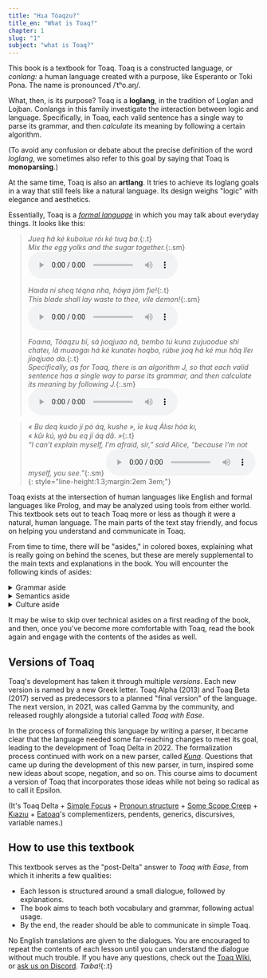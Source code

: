 ```yaml
---
title: "Hıa Tóaqzu?"
title_en: "What is Toaq?"
chapter: 1
slug: "1"
subject: "what is Toaq?"
---
```


This book is a textbook for Toaq. Toaq is a constructed language, or _conlang:_ a human language created with a purpose, like Esperanto or Toki Pona. The name is pronounced /ˈtʰo.aŋ/.

What, then, is its purpose? Toaq is a **loglang**, in the tradition of Loglan and Lojban. Conlangs in this family investigate the interaction between logic and language. Specifically, in Toaq, each valid sentence has a single way to parse its grammar, and then _calculate_ its meaning by following a certain algorithm.

(To avoid any confusion or debate about the precise definition of the word _loglang_, we sometimes also refer to this goal by saying that Toaq is **monoparsing**.)

At the same time, Toaq is also an **artlang**. It tries to achieve its loglang goals in a way that still feels like a natural language. Its design weighs "logic" with elegance and aesthetics.

Essentially, Toaq is a [_formal language_](https://en.wikipedia.org/wiki/Formal_language) in which you may talk about everyday things. It looks like this:

> _Jueq há ké kubolue róı ké tıuq ba._{:.t} \
> _Mix the egg yolks and the sugar together._{:.sm}
> <audio controls><source src="../assets/audio/jueq-ha.ogg"></audio>
>
> _Haıda ní sheq téqna nha, hóꝡa jóm fıe!_{:.t} \
> _This blade shall lay waste to thee, vile demon!_{:.sm}
> <audio controls><source src="../assets/audio/haida-ni.ogg"></audio>
>
> _Foaına, Tóaqzu bï, sá jıoqjuao nä, tıembo tú kuna zujuaodue shí chateı, lâ muaogaı há ké kunateı hoqbo, rúbıe jıoq há ké muı hôq lîeı jíoqjuao da._{:.t} \
> _Specifically, as for Toaq, there is an algorithm J, so that each valid sentence has a single way to parse its grammar, and then calculate its meaning by following J._{:.sm}
> <audio controls><source src="../assets/audio/foaina.ogg"></audio>
>
> <!--
> _jeba ahaha sieqnhe juagi ni2 foto vei_{:.t} \
> _dude hahaha this pic is amazingly cursed_{:.sm}
> <audio controls><source src="../assets/audio/jeba.ogg"></audio>
> -->
>
<!-- > _Gıtu :) â, ma noalıe súq kú, lá joaıtaı já báq toa tıao chôq Tóadua móq?_{:.t} \
> _No worries :) ah, is it that you're having trouble finding the right words using Toadua?_{:.sm} -->
>
> _« Bu deq kuıdo jí pó áq, kushe », ïe kuq Álısı hóa kı, \
> « kûı kú, ꝡá bu eq jí áq dâ. »_{:.t} \
> _“I can’t explain myself, I’m afraid, sir,” said Alice, “because I’m not myself, you see.”_{:.sm}
> <audio controls><source src="../assets/audio/alisi.ogg"></audio>
{: style="line-height:1.3;margin:2em 3em;"}

Toaq exists at the intersection of human languages like English and formal languages like Prolog, and may be analyzed using tools from either world. This textbook sets out to teach Toaq more or less as though it were a natural, human language. The main parts of the text stay friendly, and focus on helping you understand and communicate in Toaq.

From time to time, there will be "asides," in colored boxes, explaining what is really going on behind the scenes, but these are merely supplemental to the main texts and explanations in the book. You will encounter the following kinds of asides:

<details class="aside grammar" markdown="1">
<summary>Grammar aside</summary>
This box contains grammar details. For example, instead of simply telling you that _shao nuo_{:.t} means _want to sleep_, it might point out that this construction is known as a _serial verb_.
</details>

<details class="aside semantics" markdown="1">
<summary>Semantics aside</summary>
This box contains semantic details. For example, it may point out that _Nuo jí da_{:.t} asserts the existence of a _sleeping event_ at some definite, but unspecified time.
</details>

<details class="aside culture" markdown="1">
<summary>Culture aside</summary>
This paragraph contains cultural details. For example, it may tell you that _nuotoa_{:.t} are words dreamt up by Toaq community members in their sleep, like _naqdelıq_{:.t} _tomboy_.
</details>

It may be wise to skip over technical asides on a first reading of the book, and then, once you've become more comfortable with Toaq, read the book again and engage with the contents of the asides as well.

## Versions of Toaq

Toaq's development has taken it through multiple _versions_. Each new version is named by a new Greek letter. Toaq Alpha (2013) and Toaq Beta (2017) served as predecessors to a planned "final version" of the language. The next version, in 2021, was called Gamma by the community, and released roughly alongside a tutorial called _Toaq with Ease_.

In the process of formalizing this language by writing a parser, it became clear that the language needed some far-reaching changes to meet its goal, leading to the development of Toaq Delta in 2022. The formalization process continued with work on a new parser, called [_Kuna_](https://github.com/toaq/kuna). Questions that came up during the development of this new parser, in turn, inspired some new ideas about scope, negation, and so on. This course aims to document a version of Toaq that incorporates those ideas while not being so radical as to call it Epsilon.

<div class="aside grammar" markdown="1">

(It's Toaq Delta + [Simple Focus](https://toaq.me/Simple_Focus) + [Pronoun structure](https://toaq.me/Pronoun_structure) + [Some Scope Creep](https://toaq.me/Some_Scope_Creep) + [Kıazıu](https://toaq.me/Kıazıu) + [Eatoaq](https://robin.town/blog/sa-ea-buriaq)'s complementizers, pendents, generics, discursives, variable names.)

</div>

## How to use this textbook

This textbook serves as the "post-Delta" answer to _Toaq with Ease_, from which it inherits a few qualities:

- Each lesson is structured around a small dialogue, followed by explanations.
- The book aims to teach both vocabulary and grammar, following actual usage.
- By the end, the reader should be able to communicate in simple Toaq.

No English translations are given to the dialogues. You are encouraged to repeat the contents of each lesson until you can understand the dialogue without much trouble. If you have any questions, check out the [Toaq Wiki](https://toaq.me), or [ask us on Discord](https://discord.gg/BjRry9QtwY). _Taıba!_{:.t}
